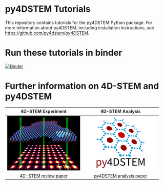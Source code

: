 # py4DSTEM Tutorials

This repository contains tutorials for the py4DSTEM Python package.  For more information about py4DSTEM, including installation instructions, see https://github.com/py4dstem/py4DSTEM.


# Run these tutorials in binder
[![Binder](https://mybinder.org/badge_logo.svg)](https://mybinder.org/v2/gh/py4dstem/py4DSTEM_tutorials/binder_dev?urlpath=lab/tree/Index.ipynb)


# Further information on 4D-STEM and py4DSTEM

4D-STEM Experiment  |  4D-STEM Analysis
:-------------------------:|:-------------------------:
![4D-STEM schematic](images/schematic4DSTEM.png)  |  ![py4DSTEM logo](/images/py4DSTEM_logo.png)
[4D-STEM review paper](https://doi.org/10.1017/S1431927619000497) | [py4DSTEM analysis paper](https://doi.org/10.1017/S1431927621000477)





